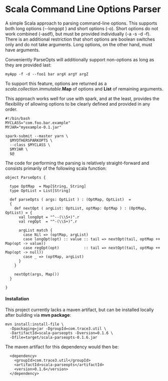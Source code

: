 Scala Command Line Options Parser
=================================

A simple Scala approach to parsing command-line options. This supports
both long options (--longopt <val>) and short options (-o). Short options
do not work combined (-asdf), but must be provided individually (-a -s -d -f).
There is an additional restriction that short options are boolean switches
only and do not take arguments. Long options, on the other hand, must have
arguments.

Conveniently ParseOpts will additionally support non-options as long as they
are provided last:
```
myApp -f -d --foo1 bar argX argY argZ  
```

To support this feature, options are returned as a
*scala.collection.immutable*.**Map** of options and **List** of
remaining arguments.

This approach works well for use with spark, and at the least, provides the
flexibility of allowing options to be clearly defined and provided in any order.
```
#!/bin/bash
MYCLASS="com.foo.bar.example"
MYJAR="myexample-0.1.jar"

spark-submit --master yarn \
  $MYOTHERSPARKOPTS \
  --class $MYCLASS \
  $MYJAR \
  $@
```

The code for performing the parsing is relatively straight-forward and consists
primarily of the following scala function:

```
object ParseOpts {

  type OptMap  = Map[String, String]
  type OptList = List[String]

  def parseOpts ( args: OptList ) : (OptMap, OptList)  =
  {
    def nextOpt ( argList: OptList, optMap: OptMap ) : (OptMap, OptList) = {
      val longOpt = "^--(\\S+)".r
      val regOpt  = "^-(\\S+)".r

      argList match {
        case Nil => (optMap, argList)
        case longOpt(opt) :: value :: tail => nextOpt(tail, optMap ++ Map(opt -> value))
        case regOpt(opt)           :: tail => nextOpt(tail, optMap ++ Map(opt -> null))
        case _ => (optMap, argList)
      }
    }

    nextOpt(args, Map())
  }

}
```


#### Installation


  This project currently lacks a maven artifact, but can be installed locally
after building via **mvn package**:

```
mvn install:install-file \
  -Dpackaging=jar -DgroupId=com.trace3.util \
  -DartifactId=scala-parseopts -Dversion=0.1.6 \
  -Dfile=target/scala-parseopts-0.1.6.jar
```

The maven artifact for this dependency would then be:

```
  <dependency>
    <groupId>com.trace3.util</groupId>
    <artifactId>scala-parseopts</artifactId>
    <version>0.1.6</version>
  </dependency>
```
